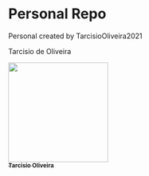 # Personal Repo
Personal created by TarcisioOliveira2021

Tarcisio de Oliveira 
	
[<img src="https://avatars.githubusercontent.com/u/79255361?v=4" width="200px;"/><br><sub><b>Tarcisio Oliveira</b></sub>](https://github.com/TarcisioOliveira2021) 







